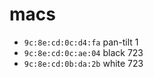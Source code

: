 macs
===

- `9c:8e:cd:0c:d4:fa` pan-tilt 1
- `9c:8e:cd:0c:ae:04` black 723
- `9c:8e:cd:0b:da:2b` white 723
